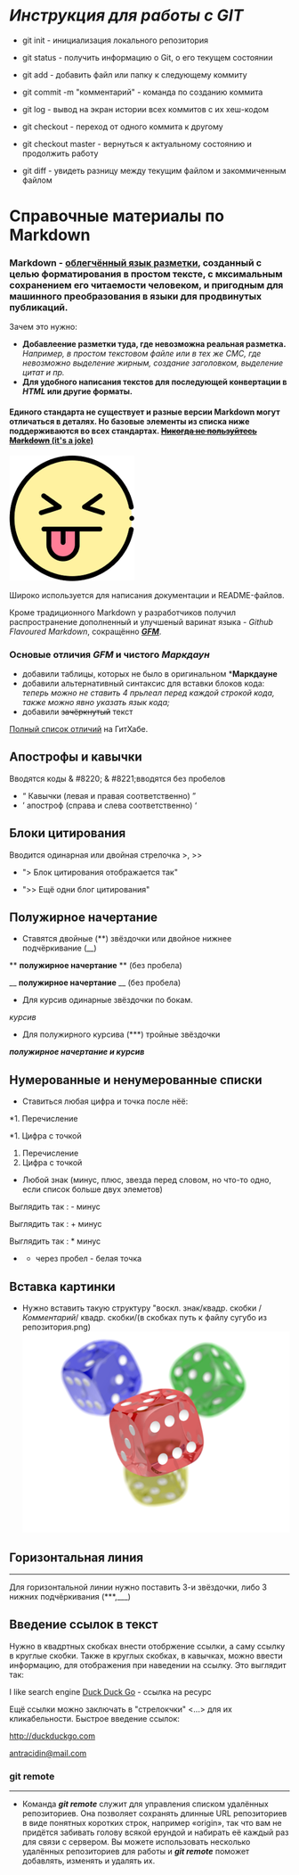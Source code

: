 # *Инструкция для работы с GIT*

* git init - инициализация локального репозитория
* git status - получить информацию о Git, о его текущем состоянии
* git add - добавить файл или папку к следующему коммиту
* git commit -m "комментарий" - команда по созданию коммита
* git log - вывод на экран истории всех коммитов с их хеш-кодом
* git checkout - переход от одного коммита к другому
* git checkout master - вернуться к актуальному состоянию и продолжить работу

* git diff - увидеть разницу между текущим файлом и закоммиченным файлом

# Cправочные материалы по Markdown

### Markdown - [облегчённый язык разметки](https://ru.wikipedia.org/wiki/%D0%AF%D0%B7%D1%8B%D0%BA_%D1%80%D0%B0%D0%B7%D0%BC%D0%B5%D1%82%D0%BA%D0%B8#%D0%9E%D0%B1%D0%BB%D0%B5%D0%B3%D1%87%D1%91%D0%BD%D0%BD%D1%8B%D0%B5_%D1%8F%D0%B7%D1%8B%D0%BA%D0%B8_%D1%80%D0%B0%D0%B7%D0%BC%D0%B5%D1%82%D0%BA%D0%B8 "Узнать о облегчённом языке разметки"), созданный с целью форматирования в простом тексте, с мксимальным сохранением его читаемости человеком, и пригодным для машинного преобразования в языки для продвинутых публикаций.

Зачем это нужно:

- **Добавлеение разметки туда, где невозможна реальная разметка.** *Например, в простом текстовом файле или в тех же СМС, где невозможно выделение жирным, создание заголовком, выделение цитат и пр.*
- **Для удобного написания текстов для последующей конвертации в *HTML* или другие форматы.**

#### Единого стандарта не существует и разные версии Markdown могут отличаться в деталях. Но базовые элементы из списка ниже поддерживаются во всех стандартах. <u>~~Никогда не пользуйтесь Markdown~~ (it's a joke)</u>
![](smile.png)

Широко используется для написания документации и README-файлов.

Кроме традиционного Markdown у разработчиков получил распространение дополненный  и улучшеный варинат языка - *Github Flavoured Markdown*, сокращённо [***GFM***](https://docs.github.com/ru/get-started/writing-on-github/getting-started-with-writing-and-formatting-on-github/basic-writing-and-formatting-syntax "Ссылка для ознакомления").

### Основые отличия ***GFM*** и чистого ***Маркдаун***
- добавили таблицы, которых не было в оригинальном ***Маркдауне**
- добавили альтернативный синтаксис для вставки блоков кода: *теперь можно  не ставить 4 прьлеал перед каждой строкой кода, также можно явно указать язык кода;*
- добавили ~~зачёркнутый~~ текст

[Полный список отличий](https://docs.github.com/ru/get-started/writing-on-github) на ГитХабе.



## Апострофы и кавычки 
Вводятся коды & #8220; & #8221;вводятся без пробелов
* &#8220; Кавычки (левая и правая соответственно) &#8221;
* &#8217; апостроф (справа и слева соответственно) &#8216;

## Блоки цитирования
Вводится одинарная или двойная стрелочка >, >>

* "> Блок цитирования отображается так"

* ">> Ещё одни блог цитирования"


## Полужирное начертание
* Ставятся двойные (**) звёздочки или двойное нижнее подчёркивание (__)


** **полужирное начертание** ** (без пробела)

__ __полужирное начертание__ __ (без пробела)

* Для курсив одинарные звёздочки по бокам.

*курсив*

* Для полужирного курсива (***) тройные звёздочки

***полужирное начертание и курсив*** 

## Нумерованные и ненумерованные списки
* Ставиться любая цифра и точка после нёё:

*1. Перечисление

*1. Цифра с точкой
1. Перечисление
1. Цифра с точкой

* Любой знак (минус, плюс, звезда перед словом, но что-то одно, если список больше двух элеметов)

Выглядить так : - минус

Выглядить так : + минус

Выглядить так : * минус


* * через пробел - белая точка

## Вставка картинки

*  Нужно вставить такую структуру "воскл. знак/квадр. скобки /*Комментарий*/ квадр. скобки/(в скобках путь к файлу сугубо из репозитория.png)
![These are dices!](PNG.png)
 
 ## Горизонтальная линия
 
 *** 
 Для горизонтальной линии нужно поставить 3-и звёздочки, либо 3 нижних подчёркивания (***,___)


 ## Введение ссылок в текст
 Нужно в квадртных скобках внести отобржение ссылки, а саму ссылку в круглые скобки. Также в круглых скобках, в кавычках, можно ввести информацию, для отображения при наведении на ссылку.
 Это выглядит так:

 I like search engine [Duck Duck Go](https://duckduckgo.com "The best search engine for privacy") - ссылка на ресурс

Ещё ссылки можно заключать в "стрелокчки" <...> для их кликабельности. Быстрое введение ссылок:

<http://duckduckgo.com>

<antracidin@mail.com> 
### __git remote__
---
+ Команда __*git remote*__ служит для управления списком удалённых репозиториев. Она позволяет сохранять длинные URL репозиториев в виде понятных коротких строк, например «origin», так что вам не придётся забивать голову всякой ерундой и набирать её каждый раз для связи с сервером. Вы можете использовать несколько удалённых репозиториев для работы и __*git remote*__ поможет добавлять, изменять и удалять их.
